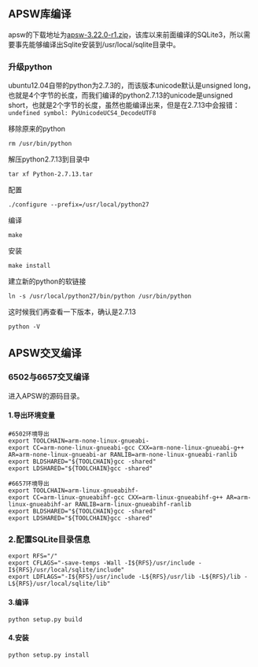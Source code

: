 ## APSW库编译

apsw的下载地址为[apsw-3.22.0-r1.zip](https://github.com/rogerbinns/apsw/releases/download/3.22.0-r1/apsw-3.22.0-r1.zip)，该库以来前面编译的SQLite3，所以需要事先能够编译出Sqlite安装到/usr/local/sqlite目录中。

### 升级python

ubuntu12.04自带的python为2.7.3的，而该版本unicode默认是unsigned long，也就是4个字节的长度，而我们编译的python2.7.13的unicode是unsigned short，也就是2个字节的长度，虽然也能编译出来，但是在2.7.13中会报错：`undefined symbol: PyUnicodeUCS4_DecodeUTF8`

移除原来的python

```
rm /usr/bin/python
```

解压python2.7.13到目录中

```
tar xf Python-2.7.13.tar
```

配置

```
./configure --prefix=/usr/local/python27
```

编译

```
make
```

安装

```
make install
```

建立新的python的软链接

```
ln -s /usr/local/python27/bin/python /usr/bin/python
```

这时候我们再查看一下版本，确认是2.7.13

```
python -V
```

## APSW交叉编译

### 6502与6657交叉编译

进入APSW的源码目录。

#### 1.导出环境变量

```
#6502环境导出
export TOOLCHAIN=arm-none-linux-gnueabi-
export CC=arm-none-linux-gnueabi-gcc CXX=arm-none-linux-gnueabi-g++ AR=arm-none-linux-gnueabi-ar RANLIB=arm-none-linux-gnueabi-ranlib
export BLDSHARED="${TOOLCHAIN}gcc -shared"
export LDSHARED="${TOOLCHAIN}gcc -shared"
```

```
#6657环境导出
export TOOLCHAIN=arm-linux-gnueabihf-
export CC=arm-linux-gnueabihf-gcc CXX=arm-linux-gnueabihf-g++ AR=arm-linux-gnueabihf-ar RANLIB=arm-linux-gnueabihf-ranlib
export BLDSHARED="${TOOLCHAIN}gcc -shared"
export LDSHARED="${TOOLCHAIN}gcc -shared"
```

### 2.配置SQLite目录信息

```
export RFS="/"
export CFLAGS="-save-temps -Wall -I${RFS}/usr/include -I${RFS}/usr/local/sqlite/include"
export LDFLAGS="-I${RFS}/usr/include -L${RFS}/usr/lib -L${RFS}/lib -L${RFS}/usr/local/sqlite/lib"
```

#### 3.编译

```
python setup.py build
```

#### 4.安装

```
python setup.py install
```




